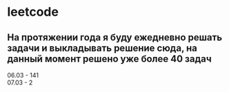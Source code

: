 # leetcode

## На протяжении года я буду ежедневно решать задачи и выкладывать решение сюда, на данный момент решено уже более 40 задач


06.03 - 141  
07.03 - 2